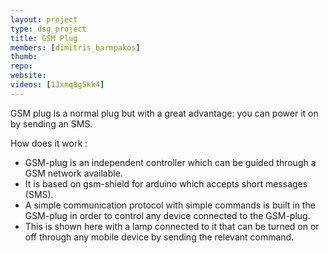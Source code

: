 ```yaml
---
layout: project
type: dsg_project
title: GSM Plug
members: [dimitris_barmpakos]
thumb:
repo:
website:
videos: [1Jxmq0g5kk4]
---
```

GSM plug is a normal plug but with a great advantage: you can power it on by
sending an SMS.

How does it work :
* GSM-plug is an independent controller which can be guided through a GSM
network available.
* It is based on gsm-shield for arduino which accepts short messages (SMS).
* A simple communication protocol with simple commands is built in the GSM-plug
in order to control any device connected to the GSM-plug.
* This is shown here with a lamp connected to it that can be turned on or off
through any mobile device by sending the relevant command.
